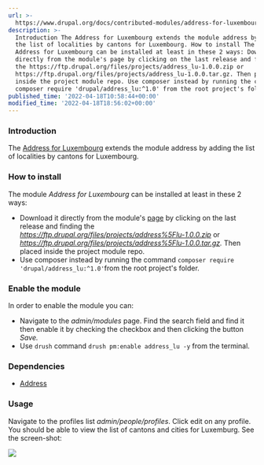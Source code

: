 ```yaml
---
url: >-
  https://www.drupal.org/docs/contributed-modules/address-for-luxembourg/address-for-luxembourg
description: >-
  Introduction The Address for Luxembourg extends the module address by adding
  the list of localities by cantons for Luxembourg. How to install The module
  Address for Luxembourg can be installed at least in these 2 ways: Download it
  directly from the module's page by clicking on the last release and finding
  the https://ftp.drupal.org/files/projects/address_lu-1.0.0.zip or
  https://ftp.drupal.org/files/projects/address_lu-1.0.0.tar.gz. Then placed
  inside the project module repo. Use composer instead by running the command
  composer require 'drupal/address_lu:^1.0' from the root project's folder.
published_time: '2022-04-18T10:58:44+00:00'
modified_time: '2022-04-18T18:56:02+00:00'
---
```

### Introduction

The [Address for Luxembourg](https://drupal.org/project/address%5Flu) extends the module address by adding the list of localities by cantons for Luxembourg.

### How to install

The module _Address for Luxembourg_ can be installed at least in these 2 ways:

* Download it directly from the module's [page](https://drupal.org/project/address%5Flu) by clicking on the last release and finding the _<https://ftp.drupal.org/files/projects/address%5Flu-1.0.0.zip>_ or _<https://ftp.drupal.org/files/projects/address%5Flu-1.0.0.tar.gz>._ Then placed inside the project module repo.
* Use composer instead by running the command `composer require 'drupal/address_lu:^1.0'`from the root project's folder.

### Enable the module

In order to enable the module you can:

* Navigate to the _admin/modules_ page. Find the search field and find it then enable it by checking the checkbox and then clicking the button _Save._
* Use `drush` command `drush pm:enable address_lu -y` from the terminal.

### Dependencies

* [Address](https://www.drupal.org/project/address "Token")

### Usage

Navigate to the profiles list _admin/people/profiles_. Click edit on any profile. You should be able to view the list of cantons and cities for Luxemburg. See the screen-shot:

![](https://www.drupal.org/files/address_lu.png)